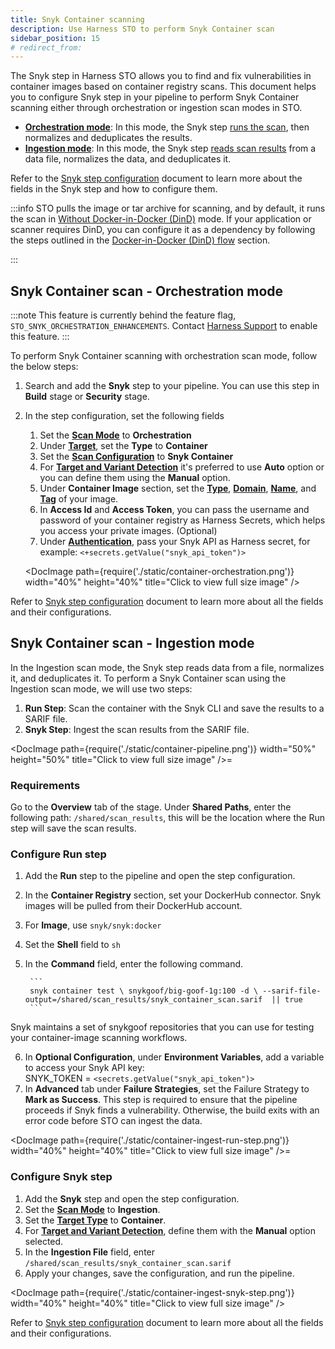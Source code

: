 ```yaml
---
title: Snyk Container scanning
description: Use Harness STO to perform Snyk Container scan
sidebar_position: 15
# redirect_from:
---
```


The Snyk step in Harness STO allows you to find and fix vulnerabilities in container images based on container registry scans. This document helps you to configure Snyk step in your pipeline to perform Snyk Container scanning either through orchestration or ingestion scan modes in STO.

- [**Orchestration mode**](#snyk-container-scan---orchestration-mode): In this mode, the Snyk step [runs the scan](/docs/security-testing-orchestration/get-started/key-concepts/run-an-orchestrated-scan-in-sto), then normalizes and deduplicates the results.
- [**Ingestion mode**](#snyk-container-scan---ingestion-mode): In this mode, the Snyk step [reads scan results](/docs/security-testing-orchestration/get-started/key-concepts/ingest-scan-results-into-an-sto-pipeline) from a data file, normalizes the data, and deduplicates it.

Refer to the [Snyk step configuration](./snyk-scanner-reference) document to learn more about the fields in the Snyk step and how to configure them.

:::info
STO pulls the image or tar archive for scanning, and by default, it runs the scan in [Without Docker-in-Docker (DinD)](/docs/security-testing-orchestration/sto-techref-category/security-step-settings-reference#without-docker-in-docker-flow-in-sto) mode. If your application or scanner requires DinD, you can configure it as a dependency by following the steps outlined in the [Docker-in-Docker (DinD) flow](/docs/security-testing-orchestration/sto-techref-category/security-step-settings-reference#docker-in-dockerdind-flow-in-sto) section.

:::

## Snyk Container scan - Orchestration mode
:::note
This feature is currently behind the feature flag, `STO_SNYK_ORCHESTRATION_ENHANCEMENTS`. Contact [Harness Support](mailto:support@harness.io) to enable this feature.
:::

To perform Snyk Container scanning with orchestration scan mode, follow the below steps:

1. Search and add the **Snyk** step to your pipeline. You can use this step in **Build** stage or **Security** stage.
2. In the step configuration, set the following fields
    1. Set the [**Scan Mode**](docs/security-testing-orchestration/sto-techref-category/snyk/snyk-scanner-reference.md#scan-mode) to **Orchestration**
    2. Under [**Target**](docs/security-testing-orchestration/sto-techref-category/snyk/snyk-scanner-reference.md#target), set the **Type** to **Container**
    3. Set the [**Scan Configuration**](docs/security-testing-orchestration/sto-techref-category/snyk/snyk-scanner-reference.md#scan-configuration) to **Snyk Container**
    4. For [**Target and Variant Detection**](docs/security-testing-orchestration/sto-techref-category/snyk/snyk-scanner-reference.md#target-and-variant-detection) it's preferred to use **Auto** option or you can define them using the **Manual** option. 
    5. Under **Container Image** section, set the [**Type**](docs/security-testing-orchestration/sto-techref-category/snyk/snyk-scanner-reference.md#type-1), [**Domain**](docs/security-testing-orchestration/sto-techref-category/snyk/snyk-scanner-reference.md#domain), [**Name**](./snyk-scanner-reference#name-1), and [**Tag**](docs/security-testing-orchestration/sto-techref-category/snyk/snyk-scanner-reference.md#tag) of your image.
    6. In **Access Id** and **Access Token**, you can pass the username and password of your container registry as Harness Secrets, which helps you access your private images. (Optional)
    7. Under [**Authentication**](docs/security-testing-orchestration/sto-techref-category/snyk/snyk-scanner-reference.md#authentication), pass your Snyk API as Harness secret, for example: `<+secrets.getValue("snyk_api_token")>`

    <DocImage path={require('./static/container-orchestration.png')} width="40%" height="40%" title="Click to view full size image" />

Refer to [Snyk step configuration](./snyk-scanner-reference.md) document to learn more about all the fields and their configurations.

## Snyk Container scan - Ingestion mode

In the Ingestion scan mode, the Snyk step reads data from a file, normalizes it, and deduplicates it. To perform a Snyk Container scan using the Ingestion scan mode, we will use two steps:

1. **Run Step**: Scan the container with the Snyk CLI and save the results to a SARIF file.
2. **Snyk Step**: Ingest the scan results from the SARIF file.

<DocImage path={require('./static/container-pipeline.png')} width="50%" height="50%" title="Click to view full size image" />=

### Requirements

Go to the **Overview** tab of the stage. Under **Shared Paths**, enter the following path: `/shared/scan_results`, this will be the location where the Run step will save the scan results.


### Configure Run step

1. Add the **Run** step to the pipeline and open the step configuration.
2. In the **Container Registry** section, set your DockerHub connector. Snyk images will be pulled from their DockerHub account.
3. For **Image**, use `snyk/snyk:docker`
4. Set the **Shell** field to `sh`
5. In the **Command** field, enter the following command.

        ```
        snyk container test \ snykgoof/big-goof-1g:100 -d \ --sarif-file-output=/shared/scan_results/snyk_container_scan.sarif  || true
        ``` 
Snyk maintains a set of snykgoof repositories that you can use for testing your container-image scanning workflows.

6. In **Optional Configuration**, under **Environment Variables**, add a variable to access your Snyk API key: \
SNYK_TOKEN = `<secrets.getValue("snyk_api_token")>`
7. In **Advanced** tab under **Failure Strategies**, set the Failure Strategy to **Mark as Success**. This step is required to ensure that the pipeline proceeds if Snyk finds a vulnerability. Otherwise, the build exits with an error code before STO can ingest the data.

<DocImage path={require('./static/container-ingest-run-step.png')} width="40%" height="40%" title="Click to view full size image" />=

### Configure Snyk step

1. Add the **Snyk** step and open the step configuration.
2. Set the [**Scan Mode**](./snyk-scanner-reference#scan-mode) to **Ingestion**.
3. Set the [**Target Type**](./snyk-scanner-reference#target) to **Container**.
4. For [**Target and Variant Detection**](./snyk-scanner-reference#target-and-variant-detection), define them with the **Manual** option selected.
5. In the **Ingestion File** field, enter `/shared/scan_results/snyk_container_scan.sarif`
6. Apply your changes, save the configuration, and run the pipeline.


<DocImage path={require('./static/container-ingest-snyk-step.png')} width="40%" height="40%" title="Click to view full size image" />

Refer to [Snyk step configuration](./snyk-scanner-reference.md) document to learn more about all the fields and their configurations.